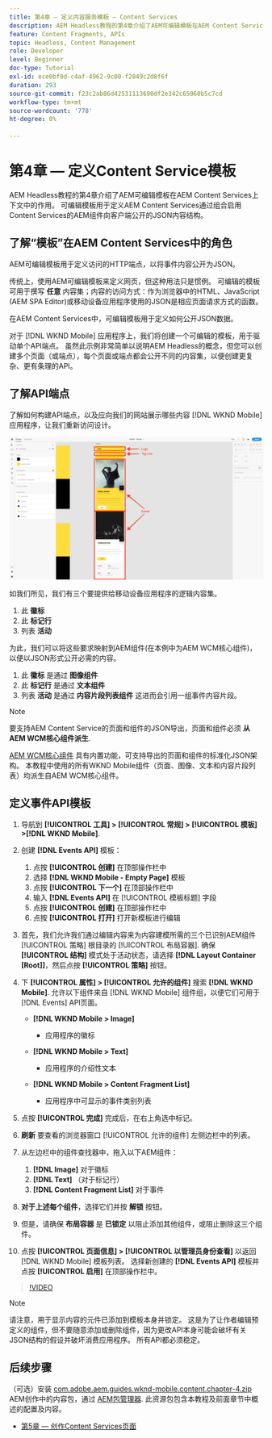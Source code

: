 ```yaml
---
title: 第4章 — 定义内容服务模板 — Content Services
description: AEM Headless教程的第4章介绍了AEM可编辑模板在AEM Content Services上下文中的作用。 可编辑模板用于定义AEM Content Services最终公开的JSON内容结构。
feature: Content Fragments, APIs
topic: Headless, Content Management
role: Developer
level: Beginner
doc-type: Tutorial
exl-id: ece0bf0d-c4af-4962-9c00-f2849c2d8f6f
duration: 293
source-git-commit: f23c2ab86d42531113690df2e342c65060b5c7cd
workflow-type: tm+mt
source-wordcount: '778'
ht-degree: 0%

---
```


# 第4章 — 定义Content Service模板

AEM Headless教程的第4章介绍了AEM可编辑模板在AEM Content Services上下文中的作用。 可编辑模板用于定义AEM Content Services通过组合启用Content Services的AEM组件向客户端公开的JSON内容结构。

## 了解“模板”在AEM Content Services中的角色

AEM可编辑模板用于定义访问的HTTP端点，以将事件内容公开为JSON。

传统上，使用AEM可编辑模板来定义网页，但这种用法只是惯例。 可编辑的模板可用于撰写 **任意** 内容集；内容的访问方式：作为浏览器中的HTML、JavaScript (AEM SPA Editor)或移动设备应用程序使用的JSON是相应页面请求方式的函数。

在AEM Content Services中，可编辑模板用于定义如何公开JSON数据。

对于 [!DNL WKND Mobile] 应用程序上，我们将创建一个可编辑的模板，用于驱动单个API端点。 虽然此示例非常简单以说明AEM Headless的概念，但您可以创建多个页面（或端点），每个页面或端点都会公开不同的内容集，以便创建更复杂、更有条理的API。

## 了解API端点

了解如何构建API端点，以及应向我们的网站展示哪些内容 [!DNL WKND Mobile] 应用程序，让我们重新访问设计。

![事件API页面分解](./assets/chapter-4/design-to-component-mapping.png)

如我们所见，我们有三个要提供给移动设备应用程序的逻辑内容集。

1. 此 **徽标**
2. 此 **标记行**
3. 列表 **活动**

为此，我们可以将这些要求映射到AEM组件(在本例中为AEM WCM核心组件)，以便以JSON形式公开必需的内容。

1. 此 **徽标** 是通过 **图像组件**
2. 此 **标记行** 是通过 **文本组件**
3. 列表 **活动** 是通过 **内容片段列表组件** 这进而会引用一组事件内容片段。

>[!NOTE]
>
>要支持AEM Content Service的页面和组件的JSON导出，页面和组件必须 **从AEM WCM核心组件派生**.
>
>[AEM WCM核心组件](https://github.com/Adobe-Marketing-Cloud/aem-core-wcm-components) 具有内置功能，可支持导出的页面和组件的标准化JSON架构。 本教程中使用的所有WKND Mobile组件（页面、图像、文本和内容片段列表）均派生自AEM WCM核心组件。

## 定义事件API模板

1. 导航到 **[!UICONTROL 工具] > [!UICONTROL 常规] > [!UICONTROL 模板] >[!DNL WKND Mobile]**.

1. 创建 **[!DNL Events API]** 模板：

   1. 点按 **[!UICONTROL 创建]** 在顶部操作栏中
   1. 选择 **[!DNL WKND Mobile - Empty Page]** 模板
   1. 点按 **[!UICONTROL 下一个]** 在顶部操作栏中
   1. 输入 **[!DNL Events API]** 在 [!UICONTROL 模板标题] 字段
   1. 点按 **[!UICONTROL 创建]** 在顶部操作栏中
   1. 点按 **[!UICONTROL 打开]** 打开新模板进行编辑

1. 首先，我们允许我们通过编辑内容来为内容建模所需的三个已识别AEM组件 [!UICONTROL 策略] 根目录的 [!UICONTROL 布局容器]. 确保 **[!UICONTROL 结构]** 模式处于活动状态，请选择 **[!DNL Layout Container \[Root\]]**，然后点按 **[!UICONTROL 策略]** 按钮。
1. 下 **[!UICONTROL 属性] > [!UICONTROL 允许的组件]** 搜索 **[!DNL WKND Mobile]**. 允许以下组件来自 [!DNL WKND Mobile] 组件组，以便它们可用于 [!DNL Events] API页面。

   * **[!DNL WKND Mobile > Image]**

      * 应用程序的徽标

   * **[!DNL WKND Mobile > Text]**

      * 应用程序的介绍性文本

   * **[!DNL WKND Mobile > Content Fragment List]**

      * 应用程序中可显示的事件类别列表

1. 点按 **[!UICONTROL 完成]** 完成后，在右上角选中标记。
1. **刷新** 要查看的浏览器窗口 [!UICONTROL 允许的组件] 左侧边栏中的列表。
1. 从左边栏中的组件查找器中，拖入以下AEM组件：
   1. **[!DNL Image]** 对于徽标
   2. **[!DNL Text]** （对于标记行）
   3. **[!DNL Content Fragment List]** 对于事件
1. **对于上述每个组件**，选择它们并按 **解锁** 按钮。
1. 但是，请确保 **布局容器** 是 **已锁定** 以阻止添加其他组件，或阻止删除这三个组件。
1. 点按 **[!UICONTROL 页面信息] > [!UICONTROL 以管理员身份查看]** 以返回 [!DNL WKND Mobile] 模板列表。 选择新创建的 **[!DNL Events API]** 模板并点按 **[!UICONTROL 启用]** 在顶部操作栏中。

>[!VIDEO](https://video.tv.adobe.com/v/28342?quality=12&learn=on)

>[!NOTE]
>
> 请注意，用于显示内容的元件已添加到模板本身并锁定。 这是为了让作者编辑预定义的组件，但不要随意添加或删除组件，因为更改API本身可能会破坏有关JSON结构的假设并破坏消费应用程序。 所有API都必须稳定。

## 后续步骤

（可选）安装 [com.adobe.aem.guides.wknd-mobile.content.chapter-4.zip](https://github.com/adobe/aem-guides-wknd-mobile/releases/latest) AEM创作中的内容包，通过 [AEM包管理器](http://localhost:4502/crx/packmgr/index.jsp). 此资源包包含本教程及前面章节中概述的配置及内容。

* [第5章 — 创作Content Services页面](./chapter-5.md)
